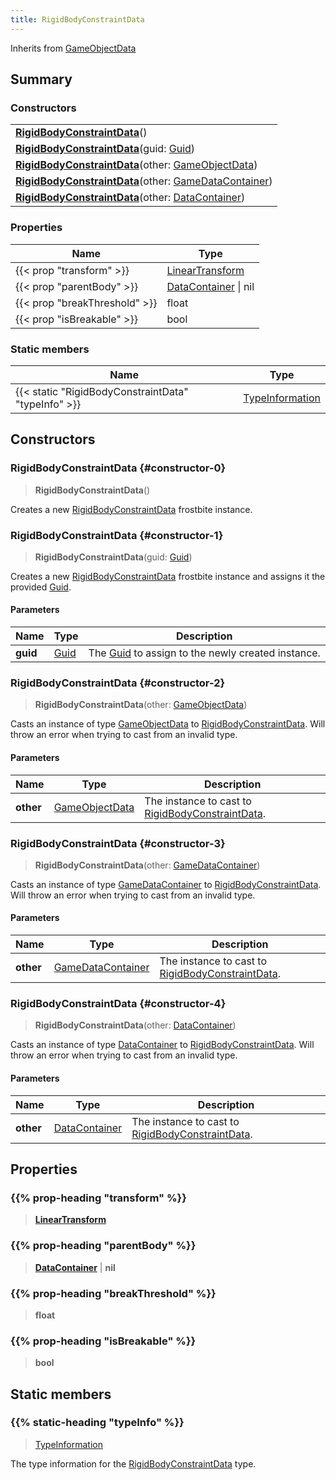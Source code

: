 ```yaml
---
title: RigidBodyConstraintData
---
```


Inherits from 
[GameObjectData](/vext/ref/fb/gameobjectdata)

## Summary
### Constructors
| |
| ----------- |
| **[RigidBodyConstraintData](#constructor-0)**() |
| **[RigidBodyConstraintData](#constructor-1)**(guid: [Guid](/vext/ref/shared/class/guid)) |
| **[RigidBodyConstraintData](#constructor-2)**(other: [GameObjectData](/vext/ref/fb/gameobjectdata)) |
| **[RigidBodyConstraintData](#constructor-3)**(other: [GameDataContainer](/vext/ref/fb/gamedatacontainer)) |
| **[RigidBodyConstraintData](#constructor-4)**(other: [DataContainer](/vext/ref/shared/class/datacontainer)) |

### Properties
| Name | Type |
| ---- | ---- |
| {{< prop "transform" >}} | [LinearTransform](/vext/ref/shared/class/lineartransform) |
| {{< prop "parentBody" >}} | [DataContainer](/vext/ref/shared/class/datacontainer) \| nil |
| {{< prop "breakThreshold" >}} | float |
| {{< prop "isBreakable" >}} | bool |

### Static members
| Name | Type |
| ---- | ---- |
| {{< static "RigidBodyConstraintData" "typeInfo" >}} | [TypeInformation](/vext/ref/shared/class/typeinformation) |

## Constructors
### RigidBodyConstraintData {#constructor-0}
> **RigidBodyConstraintData**()

Creates a new [RigidBodyConstraintData](/vext/ref/fb/rigidbodyconstraintdata) frostbite instance.

### RigidBodyConstraintData {#constructor-1}
> **RigidBodyConstraintData**(guid: [Guid](/vext/ref/shared/class/guid))

Creates a new [RigidBodyConstraintData](/vext/ref/fb/rigidbodyconstraintdata) frostbite instance and assigns it the provided [Guid](/vext/ref/shared/class/guid).

#### Parameters
| Name | Type | Description |
| ---- | ---- | ----------- |
| **guid** | [Guid](/vext/ref/shared/class/guid) | The [Guid](/vext/ref/shared/class/guid) to assign to the newly created instance. |

### RigidBodyConstraintData {#constructor-2}
> **RigidBodyConstraintData**(other: [GameObjectData](/vext/ref/fb/gameobjectdata))

Casts an instance of type [GameObjectData](/vext/ref/fb/gameobjectdata) to [RigidBodyConstraintData](/vext/ref/fb/rigidbodyconstraintdata). Will throw an error when trying to cast from an invalid type.

#### Parameters
| Name | Type | Description |
| ---- | ---- | ----------- |
| **other** | [GameObjectData](/vext/ref/fb/gameobjectdata) | The instance to cast to [RigidBodyConstraintData](/vext/ref/fb/rigidbodyconstraintdata). |

### RigidBodyConstraintData {#constructor-3}
> **RigidBodyConstraintData**(other: [GameDataContainer](/vext/ref/fb/gamedatacontainer))

Casts an instance of type [GameDataContainer](/vext/ref/fb/gamedatacontainer) to [RigidBodyConstraintData](/vext/ref/fb/rigidbodyconstraintdata). Will throw an error when trying to cast from an invalid type.

#### Parameters
| Name | Type | Description |
| ---- | ---- | ----------- |
| **other** | [GameDataContainer](/vext/ref/fb/gamedatacontainer) | The instance to cast to [RigidBodyConstraintData](/vext/ref/fb/rigidbodyconstraintdata). |

### RigidBodyConstraintData {#constructor-4}
> **RigidBodyConstraintData**(other: [DataContainer](/vext/ref/shared/class/datacontainer))

Casts an instance of type [DataContainer](/vext/ref/shared/class/datacontainer) to [RigidBodyConstraintData](/vext/ref/fb/rigidbodyconstraintdata). Will throw an error when trying to cast from an invalid type.

#### Parameters
| Name | Type | Description |
| ---- | ---- | ----------- |
| **other** | [DataContainer](/vext/ref/shared/class/datacontainer) | The instance to cast to [RigidBodyConstraintData](/vext/ref/fb/rigidbodyconstraintdata). |

## Properties
### {{% prop-heading "transform" %}}
> **[LinearTransform](/vext/ref/shared/class/lineartransform)**

### {{% prop-heading "parentBody" %}}
> **[DataContainer](/vext/ref/shared/class/datacontainer)** | **nil**

### {{% prop-heading "breakThreshold" %}}
> **float**

### {{% prop-heading "isBreakable" %}}
> **bool**

## Static members
### {{% static-heading "typeInfo" %}}
> [TypeInformation](/vext/ref/shared/class/typeinformation)

The type information for the [RigidBodyConstraintData](/vext/ref/fb/rigidbodyconstraintdata) type.

